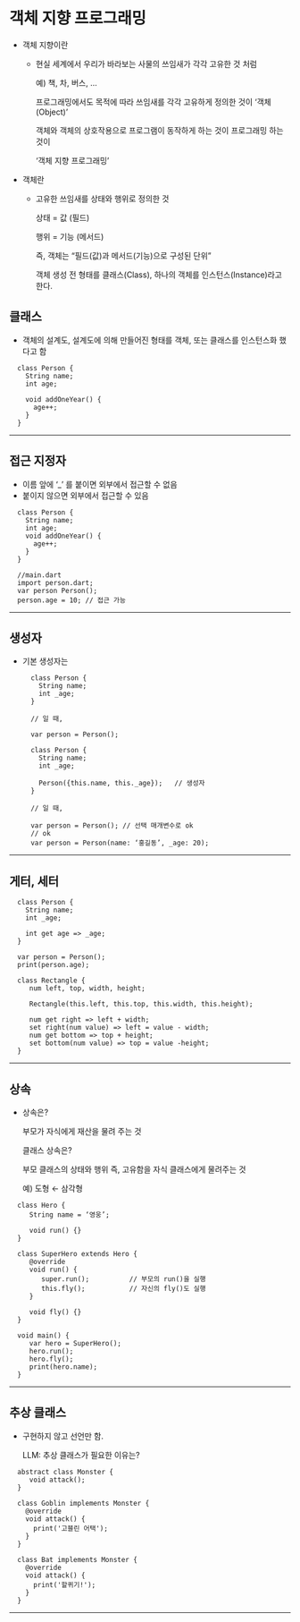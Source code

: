 # 객체 지향 프로그래밍
  - 객체 지향이란
    - 현실 세계에서 우리가 바라보는 사물의 쓰임새가 각각 고유한 것 처럼

      예) 책, 차, 버스, …

      프로그래밍에서도 목적에 따라 쓰임새를 각각 고유하게 정의한 것이 ‘객체(Object)’

      객체와 객체의 상호작용으로 프로그램이 동작하게 하는 것이 프로그래밍 하는 것이

      ‘객체 지향 프로그래밍’
  - 객체란
    - 고유한 쓰임새를 상태와 행위로 정의한 것

      상태 = 값 (필드)

      행위 = 기능 (메서드)

      즉, 객체는 “필드(값)과 메서드(기능)으로 구성된 단위”

      객체 생성 전 형태를 클래스(Class), 하나의 객체를 인스턴스(Instance)라고 한다.

## 클래스
  - 객체의 설계도, 설계도에 의해 만들어진 형태를 객체, 또는 클래스를 인스턴스화 했다고 함
  ```
    class Person {
      String name;
      int age;

      void addOneYear() {
        age++;
      }
    }
  ```
***
## 접근 지정자
  - 이름 앞에 ‘_’ 를 붙이면 외부에서 접근할 수 없음
  - 붙이지 않으면 외부에서 접근할 수 있음

  ```
    class Person {
      String name;
      int age;
      void addOneYear() {
        age++;
      }
    }

    //main.dart
    import person.dart;
    var person Person();
    person.age = 10; // 접근 가능
  ```
***
## 생성자
  - 기본 생성자는
    ```
      class Person {
        String name;
        int _age;
      }
    
      // 일 때,
    
      var person = Person();
    ```
    ```
      class Person {
        String name;
        int _age;

        Person({this.name, this._age});   // 생성자
      }

      // 일 때,

      var person = Person(); // 선택 매개변수로 ok
      // ok
      var person = Person(name: ‘홍길동’, _age: 20);
    ```
***
## 게터, 세터
  ```
    class Person {
      String name;
      int _age;

      int get age => _age;
    }

    var person = Person();
    print(person.age);
  ```
  ```
    class Rectangle {
       num left, top, width, height;

       Rectangle(this.left, this.top, this.width, this.height);

       num get right => left + width;
       set right(num value) => left = value - width;
       num get bottom => top + height;
       set bottom(num value) => top = value -height;
    }
  ```
***
## 상속
  - 상속은?

    부모가 자식에게 재산을 물려 주는 것

    클래스 상속은?
    
    부모 클래스의 상태와 행위 즉, 고유함을 자식 클래스에게 물려주는 것
    
    예) 도형 ← 삼각형
  ```
    class Hero {
       String name = ‘영웅’;

       void run() {}
    }

    class SuperHero extends Hero {
       @override
       void run() {
          super.run();			// 부모의 run()을 실행
          this.fly();			// 자신의 fly()도 실행
       }

       void fly() {}
    }

    void main() {
       var hero = SuperHero();
       hero.run();
       hero.fly();
       print(hero.name);
    }
  ```
***
## 추상 클래스
  - 구현하지 않고 선언만 함.

    LLM: 추상 클래스가 필요한 이유는?
  ```
    abstract class Monster {
       void attack();
    }

    class Goblin implements Monster {
      @override
      void attack() {
        print('고블린 어택');
      }
    }
 
    class Bat implements Monster {
      @override
      void attack() {
        print('할퀴기!');
      }
    }
  ```
***
